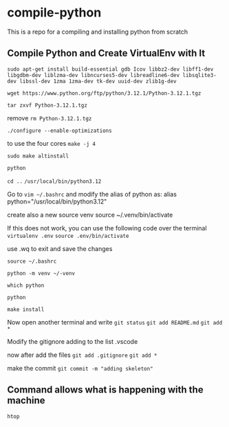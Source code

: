 # compile-python
This is a repo for a compiling and installing python from scratch

## Compile Python and Create VirtualEnv with It

`sudo apt-get install build-essential gdb Icov libbz2-dev libff1-dev libgdbm-dev liblzma-dev libncurses5-dev libreadline6-dev libsqlite3-dev libssl-dev 1zma 1zma-dev tk-dev uuid-dev zlib1g-dev`

`wget https://www.python.org/ftp/python/3.12.1/Python-3.12.1.tgz`

`tar zxvf Python-3.12.1.tgz`

remove
`rm Python-3.12.1.tgz`

`./configure --enable-optimizations`

to use the four  cores
`make -j 4`

`sudo make altinstall`

`python`

`cd ..`
`/usr/local/bin/python3.12`

Go to
`vim ~/.bashrc`
and modify the alias of python as:
alias  python="/usr/local/bin/python3.12"

create also a new source venv
source ~/.venv/bin/activate

If this does not work, you can use the following code over the terminal
`virtualenv .env`
`source .env/bin/activate`

use .wq to exit and save the changes


`source ~/.bashrc`

`python -m venv ~/-venv`


`which python`

`python`

`make install`


Now open another terminal and write
`git status` 
`git add README.md`
`git add *`

Modify the gitignore adding to the list
.vscode

now after add the files
`git add .gitignore`
`git add *`

make the commit
`git commit -m "adding skeleton"` 

## Command allows what is happening with the machine
`htop`



